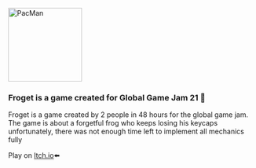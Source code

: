 [<img align="" alt="PacMan" width="150px" src="https://img.itch.zone/aW1nLzUxMDAwMjIucG5n/105x83%23/v75%2F%2Fu.png" />][youtube]

### Froget is a game created for Global Game Jam 21 🐸
Froget is a game created by 2 people in 48 hours for the global game jam. The game is about a forgetful frog who keeps losing his keycaps unfortunately, there was not enough time left to implement all mechanics fully 

Play on [Itch.io][game]⬅️


[youtube]: https://www.youtube.com/watch?v=QOu5aMdTtew
[game]: https://taigabread.itch.io/froget
